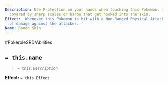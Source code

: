 ```yaml
---
Description: Use Protection on your hands when touching this Pokemon. Its body is
  covered by sharp scales or barbs that get hooked into the skin.
Effect: 'Whenever this Pokemon is hit with a Non-Ranged Physical Attack, Roll 1 Die
  of damage against the attacker. '
Name: Rough Skin
---
```


#PokeroleSRD/Abilities

## `= this.name`

> *`= this.Description`*

**Effect:** `= this.Effect`